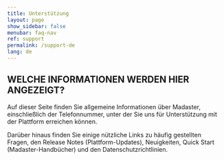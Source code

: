 ```yaml
---
title: Unterstützung
layout: page
show_sidebar: false
menubar: faq-nav
ref: support
permalink: /support-de
lang: de
---
```



## WELCHE INFORMATIONEN WERDEN HIER ANGEZEIGT?
Auf dieser Seite finden Sie allgemeine Informationen über Madaster, einschließlich der Telefonnummer, unter der Sie uns für Unterstützung mit der Plattform erreichen können.

Darüber hinaus finden Sie einige nützliche Links zu häufig gestellten Fragen, den Release Notes (Plattform-Updates), Neuigkeiten, Quick Start (Madaster-Handbücher) und den Datenschutzrichtlinien.

